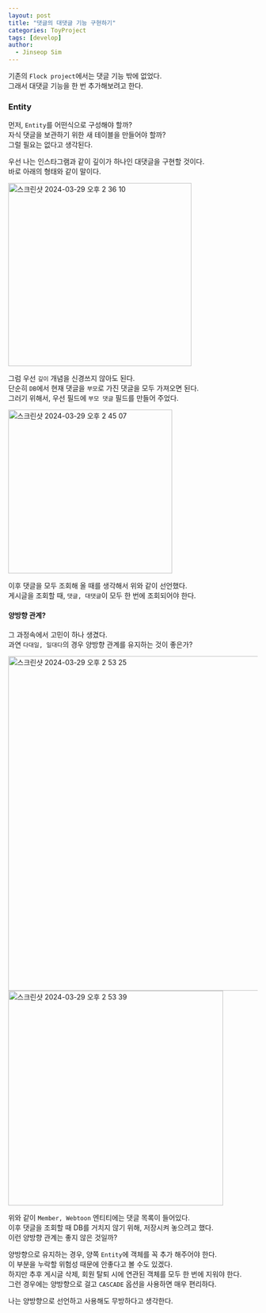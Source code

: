 ```yaml
---
layout: post
title: "댓글의 대댓글 기능 구현하기"
categories: ToyProject
tags: [develop]
author:
  - Jinseop Sim
---
```

기존의 ```Flock project```에서는 댓글 기능 밖에 없었다.  
그래서 대댓글 기능을 한 번 추가해보려고 한다.  

### Entity
먼저, ```Entity```를 어떤식으로 구성해야 할까?  
자식 댓글을 보관하기 위한 새 테이블을 만들어야 할까?  
그럴 필요는 없다고 생각된다.  

우선 나는 인스타그램과 같이 깊이가 하나인 대댓글을 구현할 것이다.  
바로 아래의 형태와 같이 말이다.  

<img width="370" alt="스크린샷 2024-03-29 오후 2 36 10" src="https://github.com/Jinseop-Sim/Jinseop-Sim.github.io/assets/71700079/a5aeb4a8-1ec5-451c-b89b-128c61a81242">  

그럼 우선 ```깊이``` 개념을 신경쓰지 않아도 된다.  
단순히 ```DB```에서 현재 댓글을 ```부모```로 가진 댓글을 모두 가져오면 된다.  
그러기 위해서, 우선 필드에 ```부모 댓글``` 필드를 만들어 주었다.  

<img width="331" alt="스크린샷 2024-03-29 오후 2 45 07" src="https://github.com/Jinseop-Sim/Jinseop-Sim.github.io/assets/71700079/ac97b8d5-f327-4f00-92f1-95a8507f9723">  

이후 댓글을 모두 조회해 올 때를 생각해서 위와 같이 선언했다.  
게시글을 조회할 때, ```댓글, 대댓글```이 모두 한 번에 조회되어야 한다.  

#### 양방향 관계?
그 과정속에서 고민이 하나 생겼다.  
과연 ```다대일, 일대다```의 경우 양방향 관계를 유지하는 것이 좋은가?  

<img width="676" alt="스크린샷 2024-03-29 오후 2 53 25" src="https://github.com/Jinseop-Sim/Jinseop-Sim.github.io/assets/71700079/92d5199c-cd4b-4476-ae34-45ec121f2ead">  
<img width="434" alt="스크린샷 2024-03-29 오후 2 53 39" src="https://github.com/Jinseop-Sim/Jinseop-Sim.github.io/assets/71700079/8567a407-405f-48e6-9a06-e9c8a9e61074">  

위와 같이 ```Member, Webtoon``` 엔티티에는 댓글 목록이 들어있다.  
이후 댓글을 조회할 때 DB를 거치지 않기 위해, 저장시켜 놓으려고 했다.  
이런 양방향 관계는 좋지 않은 것일까?  

양방향으로 유지하는 경우, 양쪽 ```Entity```에 객체를 꼭 추가 해주어야 한다.  
이 부분을 누락할 위험성 때문에 안좋다고 볼 수도 있겠다.  
하지만 추후 게시글 삭제, 회원 탈퇴 시에 연관된 객체를 모두 한 번에 지워야 한다.  
그런 경우에는 양방향으로 걸고 ```CASCADE``` 옵션을 사용하면 매우 편리하다.  

나는 양방향으로 선언하고 사용해도 무방하다고 생각한다.  
